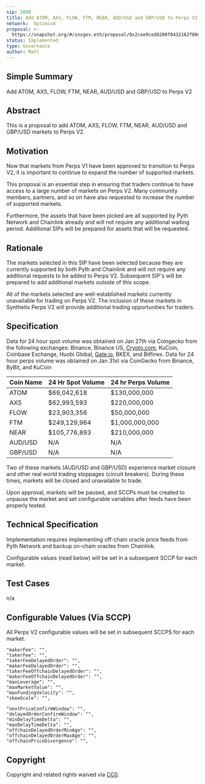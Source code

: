 ```yaml
---
sip: 2000
title: Add ATOM, AXS, FLOW, FTM, NEAR, AUD/USD and GBP/USD to Perps V2
network:  Optimism
proposal: >- 
  https://snapshot.org/#/snxgov.eth/proposal/0x2cee9ced8200f0432162f004470dc6443d820bd452e8715c81a332c827dc7464
status: Implemented
type: Governance
author: Matt
---
```


## Simple Summary

Add ATOM, AXS, FLOW, FTM, NEAR, AUD/USD and GBP/USD to Perps V2

## Abstract

This is a proposal to add ATOM, AXS, FLOW, FTM, NEAR, AUD/USD and GBP/USD markets to Perps V2.

## Motivation

Now that markets from Perps V1 have been approved to transition to Perps V2, it is important to continue to expand the number of supported markets. 

This proposal is an essential step in ensuring that traders continue to have access to a large number of markets on Perps V2. Many community members, partners, and so on have also requested to increase the number of supported markets.

Furthermore, the assets that have been picked are all supported by Pyth Network and Chainlink already and will not require any additional waiting period. Additional SIPs will be prepared for assets that will be requested.

## Rationale

The markets selected in this SIP have been selected because they are currently supported by both Pyth and Chainlink and will not require any additional requests to be added to Perps V2. Subsequent SIP's will be prepared to add additional markets outside of this scope.

All of the markets selected are well-established markets currently unavailable for trading on Perps V2. The inclusion of these markets in Synthetix Perps V2 will provide additional trading opportunities for traders.

## Specification

Data for 24 hour spot volume was obtained on Jan 27th via Coingecko from the following exchanges: Binance, Binance US, [Crypto.com](http://Crypto.com), KuCoin, Coinbase Exchange, Huobi Global, [Gate.io](http://Gate.io), BKEX, and Bitfinex. Data for 24 hour perps volume was obtained on Jan 31st via CoinGecko from Binance, ByBit, and KuCoin


| Coin Name | 24 Hr Spot Volume | 24 hr Perps Volume |
|-----------|-------------------|--------------------|
| ATOM      | $69,042,618       | $130,000,000       |
| AXS       | $62,993,593       | $220,000,000       |
| FLOW      | $23,903,356       | $50,000,000        |
| FTM       | $249,129,964      | $1,000,000,000     |
| NEAR      | $105,776,893      | $210,000,000       |
| AUD/USD   | N/A               | N/A                |
| GBP/USD   | N/A               | N/A                |

Two of these markets (AUD/USD and GBP/USD) experience market closure and other real world trading stoppages (circuit breakers). During these times, markets will be closed and unavailable to trade.

Upon approval, markets will be paused, and SCCPs must be created to unpause the market and set configurable variables after feeds have been properly tested. 

## Technical Specification

Implementation requires implementing off-chain oracle price feeds from Pyth Network and backup on-chain oracles from Chainlink.

Configurable values (read below) will be set in a subsequent SCCP for each market.

## Test Cases

n/a

## Configurable Values (Via SCCP)

All Perps V2 configurable values will be set in subsequent SCCPS for each market.

    "makerFee": "",
    "takerFee": "",
    "takerFeeDelayedOrder": "",
    "makerFeeDelayedOrder": "",
    "takerFeeOffchainDelayedOrder": "",
    "makerFeeOffchainDelayedOrder": "",
    "maxLeverage": "",
    "maxMarketValue": "",
    "maxFundingVelocity": "",
    "skewScale": "",

    "nextPriceConfirmWindow": "",
    "delayedOrderConfirmWindow": "",
    "minDelayTimeDelta": "",
    "maxDelayTimeDelta": "",
    "offchainDelayedOrderMinAge": "",
    "offchainDelayedOrderMaxAge": "",
    "offchainPriceDivergence": "",
## Copyright

Copyright and related rights waived via [CC0](https://creativecommons.org/publicdomain/zero/1.0/).

